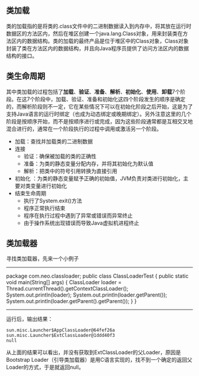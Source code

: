 ## 类加载 

类的加载指的是将类的.class文件中的二进制数据读入到内存中，将其放在运行时数据区的方法区内，然后在堆区创建一个java.lang.Class对象，用来封装类在方法区内的数据结构。类的加载的最终产品是位于堆区中的Class对象，Class对象封装了类在方法区内的数据结构，并且向Java程序员提供了访问方法区内的数据结构的接口。

## 类生命周期

其中类加载的过程包括了**加载**、**验证**、**准备**、**解析**、**初始化**、**使用**、**卸载**7个阶段。在这7个阶段中，加载、验证、准备和初始化这四个阶段发生的顺序是确定的，而解析阶段则不一定，它在某些情况下可以在初始化阶段之后开始，这是为了支持Java语言的运行时绑定（也成为动态绑定或晚期绑定）。另外注意这里的几个阶段是按顺序开始，而不是按顺序进行或完成，因为这些阶段通常都是互相交叉地混合进行的，通常在一个阶段执行的过程中调用或激活另一个阶段。

* 加载：查找并加载类的二进制数据
* 连接
  * 验证：确保被加载的类的正确性
  * 准备：为类的静态变量分配内存，并将其初始化为默认值
  * 解析：把类中的符号引用转换为直接引用
* 初始化 ：为类的静态变量赋予正确的初始值，JVM负责对类进行初始化，主要对类变量进行初始化
* 结束生命周期
  * 执行了System.exit()方法
  * 程序正常执行结束
  * 程序在执行过程中遇到了异常或错误而异常终止
  * 由于操作系统出现错误而导致Java虚拟机进程终止

## 类加载器

寻找类加载器，先来一个小例子

***
  package com.neo.classloader;
   public class ClassLoaderTest {
     public static void main(String[] args) {
        ClassLoader loader = Thread.currentThread().getContextClassLoader();
        System.out.println(loader);
        System.out.println(loader.getParent());
        System.out.println(loader.getParent().getParent());
    }
  }
***
运行后，输出结果：
```
sun.misc.Launcher$AppClassLoader@64fef26a
sun.misc.Launcher$ExtClassLoader@1ddd40f3
null
```
从上面的结果可以看出，并没有获取到ExtClassLoader的父Loader，原因是Bootstrap Loader（引导类加载器）是用C语言实现的，找不到一个确定的返回父Loader的方式，于是就返回null。




  
